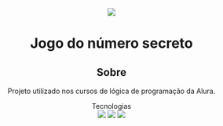 <div align= "center">
  <img src= "https://avatars.githubusercontent.com/u/68349833?v=4">
</div>


<h1 align= "center"> Jogo do número secreto</h1>

<h2 align= "center" > Sobre</h2>
<p align= "center">Projeto utilizado nos cursos de lógica de programação da Alura.</p>

<div align= "center" font-size = "14px"> Tecnologias </div>
<div align= "center">
  <img src="https://img.shields.io/badge/HTML-239120?style=for-the-badge&logo=html5&logoColor=white">
  <img src="https://img.shields.io/badge/CSS-239120?&style=for-the-badge&logo=css3&logoColor=white">
  <img src="https://img.shields.io/badge/JavaScript-F7DF1E?style=for-the-badge&logo=javascript&logoColor=black">
</div>

